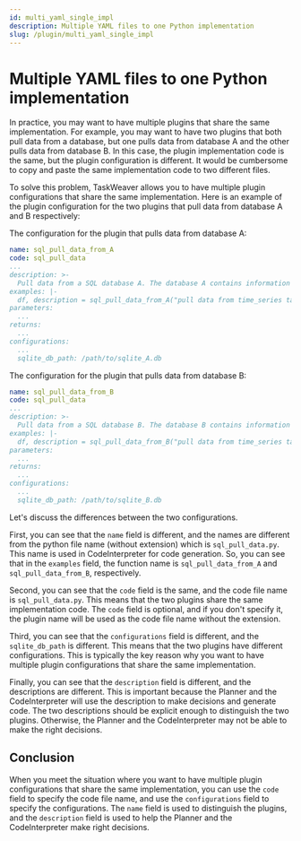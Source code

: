 ```yaml
---
id: multi_yaml_single_impl
description: Multiple YAML files to one Python implementation
slug: /plugin/multi_yaml_single_impl
---
```


# Multiple YAML files to one Python implementation

In practice, you may want to have multiple plugins that share the same implementation.
For example, you may want to have two plugins that both pull data from a database, but one pulls data from database A and the other pulls data from database B.
In this case, the plugin implementation code is the same, but the plugin configuration is different.
It would be cumbersome to copy and paste the same implementation code to two different files.

To solve this problem, TaskWeaver allows you to have multiple plugin configurations that share the same implementation.
Here is an example of the plugin configuration for the two plugins that pull data from database A and B respectively:

The configuration for the plugin that pulls data from database A:
```yaml
name: sql_pull_data_from_A
code: sql_pull_data
...
description: >-
  Pull data from a SQL database A. The database A contains information about merchandise sales.
examples: |-
  df, description = sql_pull_data_from_A("pull data from time_series table")
parameters:
  ...
returns:
  ...
configurations:
  ...
  sqlite_db_path: /path/to/sqlite_A.db
```

The configuration for the plugin that pulls data from database B:
```yaml
name: sql_pull_data_from_B
code: sql_pull_data
...
description: >-
  Pull data from a SQL database B. The database B contains information about customer information.
examples: |-
  df, description = sql_pull_data_from_B("pull data from time_series table")
parameters:
  ...
returns:
  ...
configurations:
  ...
  sqlite_db_path: /path/to/sqlite_B.db
```

Let's discuss the differences between the two configurations. 

First, you can see that the `name` field is different, and the names are different from the python file name (without extension) which is `sql_pull_data.py`.
This name is used in CodeInterpreter for code generation. So, you can see that in the `examples` field, 
the function name is `sql_pull_data_from_A` and `sql_pull_data_from_B`, respectively.

Second, you can see that the `code` field is the same, and the code file name is `sql_pull_data.py`.
This means that the two plugins share the same implementation code. 
The `code` field is optional, and if you don't specify it, the plugin name will be used as the code file name without the extension.

Third, you can see that the `configurations` field is different, and the `sqlite_db_path` is different.
This means that the two plugins have different configurations.
This is typically the key reason why you want to have multiple plugin configurations that share the same implementation.

Finally, you can see that the `description` field is different, and the descriptions are different.
This is important because the Planner and the CodeInterpreter will use the description to make decisions and generate code.
The two descriptions should be explicit enough to distinguish the two plugins. 
Otherwise, the Planner and the CodeInterpreter may not be able to make the right decisions.

## Conclusion
When you meet the situation where you want to have multiple plugin configurations that share the same implementation,
you can use the `code` field to specify the code file name, and use the `configurations` field to specify the configurations.
The `name` field is used to distinguish the plugins, and the `description` field is used to 
help the Planner and the CodeInterpreter make right decisions.



